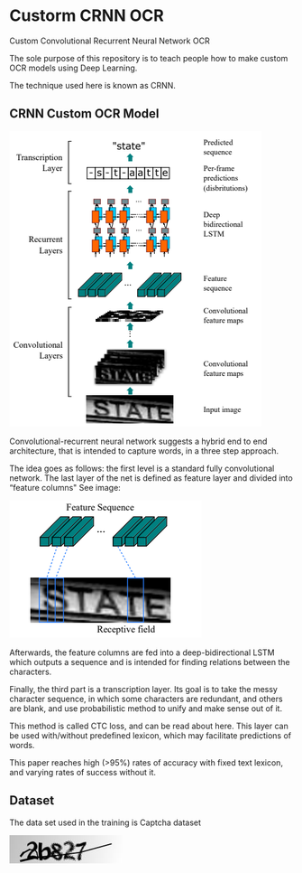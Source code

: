 # Custorm CRNN OCR

Custom Convolutional Recurrent Neural Network OCR 

The sole purpose of this repository is to teach people how to make custom OCR models using Deep Learning.

The technique used here is known as CRNN.



## CRNN Custom OCR Model

![Model](models/model_image.png)

Convolutional-recurrent neural network suggests a hybrid end to end architecture, that is intended to capture words, in a three step approach.

The idea goes as follows: the first level is a standard fully convolutional network. The last layer of the net is defined as feature layer and divided into “feature columns"
See image:

![Feature](models/feature.png)


Afterwards, the feature columns are fed into a deep-bidirectional LSTM which outputs a sequence and is intended for finding relations between the characters.

Finally, the third part is a transcription layer. Its goal is to take the messy character sequence, in which some characters are redundant, and others are blank, and use probabilistic method to unify and make sense out of it.

This method is called CTC loss, and can be read about here. This layer can be used with/without predefined lexicon, which may facilitate predictions of words.

This paper reaches high (>95%) rates of accuracy with fixed text lexicon, and varying rates of success without it.






## Dataset

The data set used in the training is Captcha dataset

![Captcha](data/sample/2b827.png)


